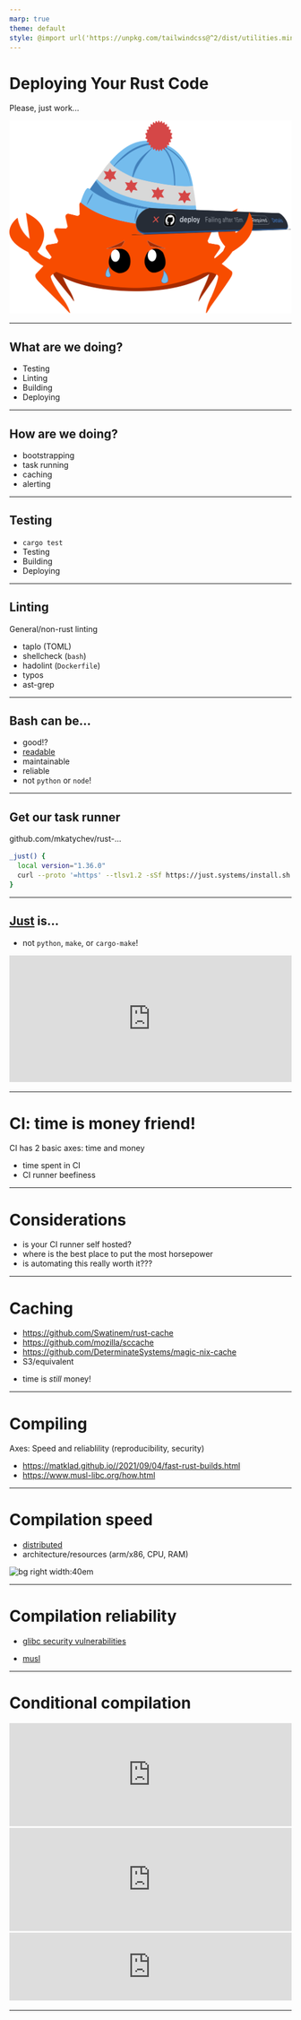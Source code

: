 ```yaml
---
marp: true
theme: default
style: @import url('https://unpkg.com/tailwindcss@^2/dist/utilities.min.css');
---
```



# Deploying Your Rust Code
Please, just work...

![bg right width:40em](./chi-ci.svg)

---

## What are we doing?

* Testing
* Linting
* Building
* Deploying

---
## How are we doing?

- bootstrapping
- task running
- caching
- alerting

---

## Testing

* `cargo test`
* Testing
* Building
* Deploying
---

## Linting

General/non-rust linting

* taplo (TOML)
* shellcheck (`bash`)
* hadolint (`Dockerfile`)
* typos
* ast-grep


---

## Bash can be...

- good!?
- [readable](https://explainshell.com/explain?cmd=sudo+ln+-sf+%22%241%22+%22%242%22)
- maintainable
- reliable
- not `python` or `node`!

---

## Get our task runner

github.com/mkatychev/rust-...

```bash
_just() {
  local version="1.36.0"
  curl --proto '=https' --tlsv1.2 -sSf https://just.systems/install.sh | bash -s -- --tag $version --to "$HOME"/.cargo/bin
}
```


---

## [Just](https://just.systems/) is...
- not `python`, `make`, or `cargo-make`!

<iframe frameborder="0" scrolling="no" style="width:100%; height:226px;" allow="clipboard-write" src="https://emgithub.com/iframe.html?target=https%3A%2F%2Fgithub.com%2Fmkatychev%2Frust-ci-workshop%2Fblob%2Ff679ee70444868d9e4ae79fc10268a60d6e00b29%2Fjustfile%23L1-L7&style=a11y-dark&type=code&showBorder=on&showLineNumbers=on&showFileMeta=on&showFullPath=on&showCopy=on"></iframe>


---

# CI: time is money friend!

CI has 2 basic axes: time and money

- time spent in CI
- CI runner beefiness

---

# Considerations

- is your CI runner self hosted?
- where is the best place to put the most horsepower
- is automating this really worth it???


---

# Caching

* https://github.com/Swatinem/rust-cache
* https://github.com/mozilla/sccache
* https://github.com/DeterminateSystems/magic-nix-cache
* S3/equivalent
- time is _still_ money!

---

# Compiling

Axes: Speed and reliablility (reproducibility, security)

* https://matklad.github.io//2021/09/04/fast-rust-builds.html
* https://www.musl-libc.org/how.html

---

# Compilation speed

* [distributed](https://kellnr.io/blog/compile-times-sccache#undefined)
* architecture/resources (arm/x86, CPU, RAM)

![bg right width:40em](https://kellnr.io/images/kellnr/blog/sccache/multiple-sccache.png)

---

# Compilation reliability

* [glibc security vulnerabilities](https://www.cvedetails.com/product/767/GNU-Glibc.html?vendor_id=72)

* [musl](https://www.cvedetails.com/product/39652/Musl-libc-Musl.html?vendor_id=16859)


---

# Conditional compilation

<iframe frameborder="0" scrolling="no" style="width:100%; height:184px;" allow="clipboard-write" src="https://emgithub.com/iframe.html?target=https%3A%2F%2Fgithub.com%2Fmkatychev%2Frust-ci-workshop%2Fblob%2Ff679ee70444868d9e4ae79fc10268a60d6e00b29%2F.github%2Fworkflows%2Ftest.yaml%23L1-L5&style=a11y-dark&type=code&showBorder=on&showLineNumbers=on&showFileMeta=on&showFullPath=on&showCopy=on"></iframe>


<iframe frameborder="0" scrolling="no" style="width:100%; height:184px;" allow="clipboard-write" src="https://emgithub.com/iframe.html?target=https%3A%2F%2Fgithub.com%2Fmkatychev%2Frust-ci-workshop%2Fblob%2F04cd83f8ed0bd9a7ee8bf173ec3a8bd00e97dca0%2Fhelloworld%2Fsrc%2Fclient.rs%23L4-L8&style=a11y-dark&type=code&showBorder=on&showLineNumbers=on&showFileMeta=on&showFullPath=on&showCopy=on"></iframe>

<iframe frameborder="0" scrolling="no" style="width:100%; height:121px;" allow="clipboard-write" src="https://emgithub.com/iframe.html?target=https%3A%2F%2Fgithub.com%2Fmkatychev%2Frust-ci-workshop%2Fblob%2F04cd83f8ed0bd9a7ee8bf173ec3a8bd00e97dca0%2Fhelloworld%2FCargo.toml%23L23-L24&style=a11y-dark&type=code&showBorder=on&showLineNumbers=on&showFileMeta=on&showFullPath=on&showCopy=on"></iframe>

---
